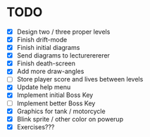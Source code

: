# TODO

- [x] Design two / three proper levels
- [x] Finish drift-mode
- [x] Finish initial diagrams
- [x] Send diagrams to lecturerererer
- [x] Finish death-screen
- [x] Add more draw-angles
- [ ] Store player score and lives between levels
- [x] Update help menu
- [x] Implement initial Boss Key
- [ ] Implement better Boss Key
- [x] Graphics for tank / motorcycle
- [x] Blink sprite / other color on powerup
- [x] Exercises???
